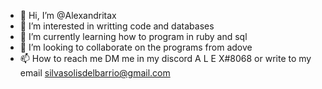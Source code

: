 - 👋 Hi, I’m @Alexandritax
- 👀 I’m interested in writting code and databases
- 🌱 I’m currently learning how to program in ruby and sql
- 💞️ I’m looking to collaborate on the programs from adove
- 📫 How to reach me DM me in my discord A L E X#8068 or write to my email silvasolisdelbarrio@gmail.com
